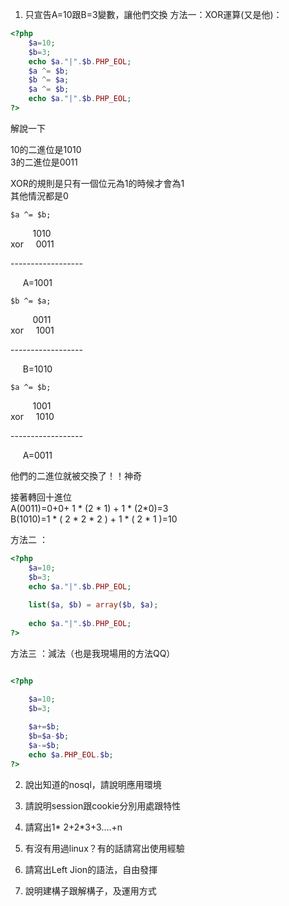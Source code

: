 1. 只宣告A=10跟B=3變數，讓他們交換
方法一：XOR運算(又是他)：
```php
<?php
    $a=10;
    $b=3;
    echo $a."|".$b.PHP_EOL;
    $a ^= $b;
    $b ^= $a;
    $a ^= $b;
    echo $a."|".$b.PHP_EOL;
?>
```
解說一下

10的二進位是1010        
3的二進位是0011

XOR的規則是只有一個位元為1的時候才會為1     
其他情況都是0

    $a ^= $b;

&nbsp;&nbsp;&nbsp;&nbsp;&nbsp;&nbsp;&nbsp;&nbsp;&nbsp;1010      
xor &nbsp;&nbsp;&nbsp;&nbsp;0011        
<p>------------------</p>
&nbsp;&nbsp;&nbsp;&nbsp;&nbsp;A=1001

    $b ^= $a;

&nbsp;&nbsp;&nbsp;&nbsp;&nbsp;&nbsp;&nbsp;&nbsp;&nbsp;0011      
xor &nbsp;&nbsp;&nbsp;&nbsp;1001        
<p>------------------</p>
&nbsp;&nbsp;&nbsp;&nbsp;&nbsp;B=1010        

    $a ^= $b;

&nbsp;&nbsp;&nbsp;&nbsp;&nbsp;&nbsp;&nbsp;&nbsp;&nbsp;1001      
xor &nbsp;&nbsp;&nbsp;&nbsp;1010        
<p>------------------</p>
&nbsp;&nbsp;&nbsp;&nbsp;&nbsp;A=0011

他們的二進位就被交換了！！神奇

接著轉回十進位      
A(0011)=0+0+ 1 * (2 * 1) + 1 * (2*0)=3      
B(1010)=1 * ( 2 * 2 * 2 ) + 1 * ( 2 * 1 )=10

方法二 ：

```php
<?php
    $a=10;
    $b=3;
    echo $a."|".$b.PHP_EOL;
    
    list($a, $b) = array($b, $a);
    
    echo $a."|".$b.PHP_EOL;
?>
```

方法三 ：減法（也是我現場用的方法QQ）

```php

<?php

    $a=10;
    $b=3;
    
    $a+=$b;
    $b=$a-$b;
    $a-=$b;
    echo $a.PHP_EOL.$b;
?>
```
2. 說出知道的nosql，請說明應用環境

3. 請說明session跟cookie分別用處跟特性
4. 請寫出1* 2+2*3+3....+n
5. 有沒有用過linux？有的話請寫出使用經驗
6. 請寫出Left Jion的語法，自由發揮
7. 說明建構子跟解構子，及運用方式
